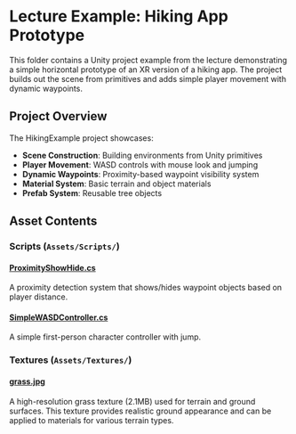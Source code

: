 # Lecture Example: Hiking App Prototype

This folder contains a Unity project example from the lecture demonstrating a simple horizontal prototype of an XR version of a hiking app. The project builds out the scene from primitives and adds simple player movement with dynamic waypoints.

## Project Overview

The HikingExample project showcases:
- **Scene Construction**: Building environments from Unity primitives
- **Player Movement**: WASD controls with mouse look and jumping
- **Dynamic Waypoints**: Proximity-based waypoint visibility system
- **Material System**: Basic terrain and object materials
- **Prefab System**: Reusable tree objects

## Asset Contents

### Scripts (`Assets/Scripts/`)

#### [ProximityShowHide.cs](HikingExample/Assets/Scripts/ProximityShowHide.cs)
A proximity detection system that shows/hides waypoint objects based on player distance.

#### [SimpleWASDController.cs](HikingExample/Assets/Scripts/SimpleWASDController.cs)
A simple first-person character controller with jump.

### Textures (`Assets/Textures/`)

#### [grass.jpg](HikingExample/Assets/Textures/grass.jpg)
A high-resolution grass texture (2.1MB) used for terrain and ground surfaces. This texture provides realistic ground appearance and can be applied to materials for various terrain types.

